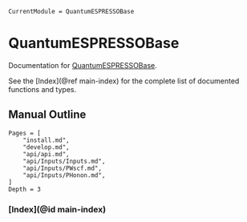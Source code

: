 ```@meta
CurrentModule = QuantumESPRESSOBase
```

# QuantumESPRESSOBase

Documentation for [QuantumESPRESSOBase](https://github.com/MineralsCloud/QuantumESPRESSOBase.jl).

See the [Index](@ref main-index) for the complete list of documented functions and types.

## Manual Outline

```@contents
Pages = [
    "install.md",
    "develop.md",
    "api/api.md",
    "api/Inputs/Inputs.md",
    "api/Inputs/PWscf.md",
    "api/Inputs/PHonon.md",
]
Depth = 3
```

### [Index](@id main-index)

```@index
```
